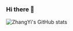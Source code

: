 ### Hi there 👋
![ZhangYi's GitHub stats](https://github-readme-stats.vercel.app/api?zhangyiceee=anuraghazra&count_private=trueshow_icons)
